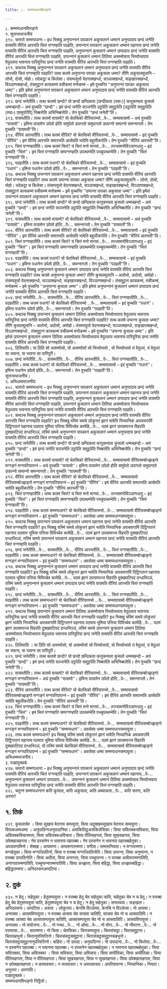 ```yaml
---
title: ८. सम्मप्पधानविभङ्गो

---
```

८. सम्मप्पधानविभङ्गो  
१. सुत्तन्तभाजनीयं  
३९०. चत्तारो सम्मप्पधाना – इध भिक्खु अनुप्पन्‍नानं पापकानं अकुसलानं धम्मानं अनुप्पादाय छन्दं जनेति वायमति वीरियं आरभति चित्तं पग्गण्हाति पदहति, उप्पन्‍नानं पापकानं अकुसलानं धम्मानं पहानाय छन्दं जनेति वायमति वीरियं आरभति चित्तं पग्गण्हाति पदहति, अनुप्पन्‍नानं कुसलानं धम्मानं उप्पादाय छन्दं जनेति वायमति वीरियं आरभति चित्तं पग्गण्हाति पदहति, उप्पन्‍नानं कुसलानं धम्मानं ठितिया असम्मोसाय भिय्योभावाय वेपुल्‍लाय भावनाय पारिपूरिया छन्दं जनेति वायमति वीरियं आरभति चित्तं पग्गण्हाति पदहति।  
३९१. कथञ्‍च भिक्खु अनुप्पन्‍नानं पापकानं अकुसलानं धम्मानं अनुप्पादाय छन्दं जनेति वायमति वीरियं आरभति चित्तं पग्गण्हाति पदहति? तत्थ कतमे अनुप्पन्‍ना पापका अकुसला धम्मा? तीणि अकुसलमूलानि – लोभो, दोसो, मोहो। तदेकट्ठा च किलेसा। तंसम्पयुत्तो वेदनाक्खन्धो, सञ्‍ञाक्खन्धो, सङ्खारक्खन्धो, विञ्‍ञाणक्खन्धो, तंसमुट्ठानं कायकम्मं वचीकम्मं मनोकम्मं – इमे वुच्‍चन्ति ‘‘अनुप्पन्‍ना पापका अकुसला धम्मा’’। इति इमेसं अनुप्पन्‍नानं पापकानं अकुसलानं धम्मानं अनुप्पादाय छन्दं जनेति वायमति वीरियं आरभति चित्तं पग्गण्हाति पदहति।  
३९२. छन्दं जनेतीति। तत्थ कतमो छन्दो? यो छन्दो छन्दिकता [छन्दीकता (स्या॰)] कत्तुकम्यता कुसलो धम्मच्छन्दो – अयं वुच्‍चति ‘‘छन्दो’’। इमं छन्दं जनेति सञ्‍जनेति उट्ठपेति समुट्ठपेति [उट्ठापेति समुट्ठापेति (स्या॰) एवमुपरिपि] निब्बत्तेति अभिनिब्बत्तेति। तेन वुच्‍चति ‘‘छन्दं जनेती’’ति।  
३९३. वायमतीति। तत्थ कतमो वायामो? यो चेतसिको वीरियारम्भो…पे॰… सम्मावायामो – अयं वुच्‍चति ‘‘वायामो’’। इमिना वायामेन उपेतो होति समुपेतो उपागतो समुपागतो उपपन्‍नो सम्पन्‍नो समन्‍नागतो। तेन वुच्‍चति ‘‘वायमती’’ति।  
३९४. वीरियं आरभतीति। तत्थ कतमं वीरियं? यो चेतसिको वीरियारम्भो…पे॰… सम्मावायामो – इदं वुच्‍चति ‘‘वीरियं’’। इमं वीरियं आरभति समारभति आसेवति भावेति बहुलीकरोति। तेन वुच्‍चति ‘‘वीरियं आरभती’’ति।  
३९५. चित्तं पग्गण्हातीति। तत्थ कतमं चित्तं? यं चित्तं मनो मानसं…पे॰… तज्‍जामनोविञ्‍ञाणधातु – इदं वुच्‍चति ‘‘चित्तं’’। इमं चित्तं पग्गण्हाति सम्पग्गण्हाति उपत्थम्भेति पच्‍चुपत्थम्भेति। तेन वुच्‍चति ‘‘चित्तं पग्गण्हाती’’ति।  
३९६. पदहतीति। तत्थ कतमं पधानं? यो चेतसिको वीरियारम्भो…पे॰… सम्मावायामो – इदं वुच्‍चति ‘‘पधानं’’। इमिना पधानेन उपेतो होति…पे॰… समन्‍नागतो। तेन वुच्‍चति ‘‘पदहती’’ति।  
३९७. कथञ्‍च भिक्खु उप्पन्‍नानं पापकानं अकुसलानं धम्मानं पहानाय छन्दं जनेति वायमति वीरियं आरभति चित्तं पग्गण्हाति पदहति? तत्थ कतमे उप्पन्‍ना पापका अकुसला धम्मा? तीणि अकुसलमूलानि – लोभो, दोसो, मोहो। तदेकट्ठा च किलेसा। तंसम्पयुत्तो वेदनाक्खन्धो, सञ्‍ञाक्खन्धो, सङ्खारक्खन्धो, विञ्‍ञाणक्खन्धो, तंसमुट्ठानं कायकम्मं वचीकम्मं मनोकम्मं – इमे वुच्‍चन्ति ‘‘उप्पन्‍ना पापका अकुसला धम्मा’’। इति इमेसं उप्पन्‍नानं पापकानं अकुसलानं धम्मानं पहानाय छन्दं जनेति वायमति वीरियं आरभति चित्तं पग्गण्हाति पदहति।  
३९८. छन्दं जनेतीति। तत्थ कतमो छन्दो? यो छन्दो छन्दिकता कत्तुकम्यता कुसलो धम्मच्छन्दो – अयं वुच्‍चति ‘‘छन्दो’’। इमं छन्दं जनेति सञ्‍जनेति उट्ठपेति समुट्ठपेति निब्बत्तेति अभिनिब्बत्तेति। तेन वुच्‍चति ‘‘छन्दं जनेती’’ति।  
३९९. वायमतीति। तत्थ कतमो वायामो? यो चेतसिको वीरियारम्भो…पे॰… सम्मावायामो – अयं वुच्‍चति ‘‘वायामो’’। इमिना वायामेन उपेतो होति…पे॰… समन्‍नागतो। तेन वुच्‍चति ‘‘वायमती’’ति।  
४००. वीरियं आरभतीति। तत्थ कतमं वीरियं? यो चेतसिको वीरियारम्भो…पे॰… सम्मावायामो – इदं वुच्‍चति ‘‘वीरियं’’। इमं वीरियं आरभति समारभति आसेवति भावेति बहुलीकरोति। तेन वुच्‍चति ‘‘वीरियं आरभती’’ति।  
४०१. चित्तं पग्गण्हातीति। तत्थ कतमं चित्तं? यं चित्तं मनो मानसं…पे॰… तज्‍जामनोविञ्‍ञाणधातु – इदं वुच्‍चति ‘‘चित्तं’’। इमं चित्तं पग्गण्हाति सम्पग्गण्हाति उपत्थम्भेति पच्‍चुपत्थम्भेति। तेन वुच्‍चति ‘‘चित्तं पग्गण्हाती’’ति।  
४०२. पदहतीति। तत्थ कतमं पधानं? यो चेतसिको वीरियारम्भो…पे॰… सम्मावायामो – इदं वुच्‍चति ‘‘पधानं’’। इमिना पधानेन उपेतो होति…पे॰… समन्‍नागतो। तेन वुच्‍चति ‘‘पदहती’’ति।  
४०३. कथञ्‍च भिक्खु अनुप्पन्‍नानं कुसलानं धम्मानं उप्पादाय छन्दं जनेति वायमति वीरियं आरभति चित्तं पग्गण्हाति पदहति? तत्थ कतमे अनुप्पन्‍ना कुसला धम्मा? तीणि कुसलमूलानि – अलोभो, अदोसो, अमोहो। तंसम्पयुत्तो वेदनाक्खन्धो, सञ्‍ञाक्खन्धो, सङ्खारक्खन्धो, विञ्‍ञाणक्खन्धो। तंसमुट्ठानं कायकम्मं, वचीकम्मं, मनोकम्मं – इमे वुच्‍चन्ति ‘‘अनुप्पन्‍ना कुसला धम्मा’’। इति इमेसं अनुप्पन्‍नानं कुसलानं धम्मानं उप्पादाय छन्दं जनेति वायमति वीरियं आरभति चित्तं पग्गण्हाति पदहति।  
४०४. छन्दं जनेतीति…पे॰… वायमतीति…पे॰… वीरियं आरभतीति…पे॰… चित्तं पग्गण्हातीति…पे॰… पदहतीति। तत्थ कतमं पधानं? यो चेतसिको वीरियारम्भो …पे॰… सम्मावायामो – इदं वुच्‍चति ‘‘पधानं’’। इमिना पधानेन उपेतो होति…पे॰… समन्‍नागतो। तेन वुच्‍चति ‘‘पदहती’’ति।  
४०५. कथञ्‍च भिक्खु उप्पन्‍नानं कुसलानं धम्मानं ठितिया असम्मोसाय भिय्योभावाय वेपुल्‍लाय भावनाय पारिपूरिया छन्दं जनेति वायमति वीरियं आरभति चित्तं पग्गण्हाति पदहति? तत्थ कतमे उप्पन्‍ना कुसला धम्मा? तीणि कुसलमूलानि – अलोभो, अदोसो, अमोहो। तंसम्पयुत्तो वेदनाक्खन्धो, सञ्‍ञाक्खन्धो, सङ्खारक्खन्धो, विञ्‍ञाणक्खन्धो , तंसमुट्ठानं कायकम्मं वचीकम्मं मनोकम्मं – इमे वुच्‍चन्ति ‘‘उप्पन्‍ना कुसला धम्मा’’। इति इमेसं उप्पन्‍नानं कुसलानं धम्मानं ठितिया असम्मोसाय भिय्योभावाय वेपुल्‍लाय भावनाय पारिपूरिया छन्दं जनेति वायमति वीरियं आरभति चित्तं पग्गण्हाति पदहति।  
४०६. ठितियाति। या ठिति सो असम्मोसो, यो असम्मोसो सो भिय्योभावो , यो भिय्योभावो तं वेपुल्‍लं, यं वेपुल्‍लं सा भावना, या भावना सा पारिपूरी।  
४०७. छन्दं जनेतीति…पे॰… वायमतीति…पे॰… वीरियं आरभतीति…पे॰… चित्तं पग्गण्हातीति…पे॰… पदहतीति। तत्थ कतमं पधानं? यो चेतसिको वीरियारम्भो…पे॰… सम्मावायामो – इदं वुच्‍चति ‘‘पधानं’’। इमिना पधानेन उपेतो होति…पे॰… समन्‍नागतो। तेन वुच्‍चति ‘‘पदहती’’ति।  
सुत्तन्तभाजनीयं।  
२. अभिधम्मभाजनीयं  
४०८. चत्तारो सम्मप्पधाना – इध भिक्खु अनुप्पन्‍नानं पापकानं अकुसलानं धम्मानं अनुप्पादाय छन्दं जनेति वायमति वीरियं आरभति चित्तं पग्गण्हाति पदहति, उप्पन्‍नानं पापकानं अकुसलानं धम्मानं पहानाय छन्दं जनेति वायमति वीरियं आरभति चित्तं पग्गण्हाति पदहति, अनुप्पन्‍नानं कुसलानं धम्मानं उप्पादाय छन्दं जनेति वायमति वीरियं आरभति चित्तं पग्गण्हाति पदहति, उप्पन्‍नानं कुसलानं धम्मानं ठितिया असम्मोसाय भिय्योभावाय वेपुल्‍लाय भावनाय पारिपूरिया छन्दं जनेति वायमति वीरियं आरभति चित्तं पग्गण्हाति पदहति।  
४०९. कथञ्‍च भिक्खु अनुप्पन्‍नानं पापकानं अकुसलानं धम्मानं अनुप्पादाय छन्दं जनेति वायमति वीरियं आरभति चित्तं पग्गण्हाति पदहति? इध भिक्खु यस्मिं समये लोकुत्तरं झानं भावेति निय्यानिकं अपचयगामिं दिट्ठिगतानं पहानाय पठमाय भूमिया पत्तिया विविच्‍चेव कामेहि…पे॰… पठमं झानं उपसम्पज्‍ज विहरति दुक्खपटिपदं दन्धाभिञ्‍ञं, तस्मिं समये अनुप्पन्‍नानं पापकानं अकुसलानं धम्मानं अनुप्पादाय छन्दं जनेति वायमति वीरियं आरभति चित्तं पग्गण्हाति पदहति।  
४१०. छन्दं जनेतीति। तत्थ कतमो छन्दो? यो छन्दो छन्दिकता कत्तुकम्यता कुसलो धम्मच्छन्दो – अयं वुच्‍चति ‘‘छन्दो’’। इमं छन्दं जनेति सञ्‍जनेति उट्ठपेति समुट्ठपेति निब्बत्तेति अभिनिब्बत्तेति। तेन वुच्‍चति ‘‘छन्दं जनेती’’ति।  
४११. वायमतीति। तत्थ कतमो वायामो? यो चेतसिको वीरियारम्भो…पे॰… सम्मावायामो वीरियसम्बोज्झङ्गो मग्गङ्गं मग्गपरियापन्‍नं – अयं वुच्‍चति ‘‘वायामो’’। इमिना वायामेन उपेतो होति समुपेतो उपागतो समुपागतो उपपन्‍नो सम्पन्‍नो समन्‍नागतो। तेन वुच्‍चति ‘‘वायमती’’ति।  
४१२. वीरियं आरभतीति। तत्थ कतमं वीरियं? यो चेतसिको वीरियारम्भो…पे॰… सम्मावायामो वीरियसम्बोज्झङ्गो मग्गङ्गं मग्गपरियापन्‍नं – इदं वुच्‍चति ‘‘वीरियं’’। इमं वीरियं आरभति समारभति आसेवति भावेति बहुलीकरोति। तेन वुच्‍चति ‘‘वीरियं आरभती’’ति।  
४१३. चित्तं पग्गण्हातीति। तत्थ कतमं चित्तं? यं चित्तं मनो मानसं…पे॰… तज्‍जामनोविञ्‍ञाणधातु – इदं वुच्‍चति ‘‘चित्तं’’। इमं चित्तं पग्गण्हाति सम्पग्गण्हाति उपत्थम्भेति पच्‍चुपत्थम्भेति। तेन वुच्‍चति ‘‘चित्तं पग्गण्हाती’’ति।  
४१४. पदहतीति। तत्थ कतमं सम्मप्पधानं? यो चेतसिको वीरियारम्भो…पे॰… सम्मावायामो वीरियसम्बोज्झङ्गो मग्गङ्गं मग्गपरियापन्‍नं – इदं वुच्‍चति ‘‘सम्मप्पधानं’’। अवसेसा धम्मा सम्मप्पधानसम्पयुत्ता।  
४१५. कथञ्‍च भिक्खु उप्पन्‍नानं पापकानं अकुसलानं धम्मानं पहानाय छन्दं जनेति वायमति वीरियं आरभति चित्तं पग्गण्हाति पदहति? इध भिक्खु यस्मिं समये लोकुत्तरं झानं भावेति निय्यानिकं अपचयगामिं दिट्ठिगतानं पहानाय पठमाय भूमिया पत्तिया विविच्‍चेव कामेहि…पे॰… पठमं झानं उपसम्पज्‍ज विहरति दुक्खपटिपदं दन्धाभिञ्‍ञं, तस्मिं समये उप्पन्‍नानं पापकानं अकुसलानं धम्मानं पहानाय छन्दं जनेति वायमति वीरियं आरभति चित्तं पग्गण्हाति पदहति।  
४१६. छन्दं जनेतीति…पे॰… वायमतीति…पे॰… वीरियं आरभतीति…पे॰… चित्तं पग्गण्हातीति…पे॰… पदहतीति। तत्थ कतमं सम्मप्पधानं? यो चेतसिको वीरियारम्भो…पे॰… सम्मावायामो वीरियसम्बोज्झङ्गो मग्गङ्गं मग्गपरियापन्‍नं – इदं वुच्‍चति ‘‘सम्मप्पधानं’’। अवसेसा धम्मा सम्मप्पधानसम्पयुत्ता।  
४१७. कथञ्‍च भिक्खु अनुप्पन्‍नानं कुसलानं धम्मानं उप्पादाय छन्दं जनेति वायमति वीरियं आरभति चित्तं पग्गण्हाति पदहति? इध भिक्खु यस्मिं समये लोकुत्तरं झानं भावेति निय्यानिकं अपचयगामिं दिट्ठिगतानं पहानाय पठमाय भूमिया पत्तिया विविच्‍चेव कामेहि…पे॰… पठमं झानं उपसम्पज्‍ज विहरति दुक्खपटिपदं दन्धाभिञ्‍ञं, तस्मिं समये अनुप्पन्‍नानं कुसलानं धम्मानं उप्पादाय छन्दं जनेति वायमति वीरियं आरभति चित्तं पग्गण्हाति पदहति।  
४१८. छन्दं जनेतीति…पे॰… वायमतीति…पे॰… वीरियं आरभतीति…पे॰… चित्तं पग्गण्हातीति…पे॰… पदहतीति। तत्थ कतमं सम्मप्पधानं? यो चेतसिको वीरियारम्भो …पे॰… सम्मावायामो वीरियसम्बोज्झङ्गो मग्गङ्गं मग्गपरियापन्‍नं – इदं वुच्‍चति ‘‘सम्मप्पधानं’’। अवसेसा धम्मा सम्मप्पधानसम्पयुत्ता।  
४१९. कथञ्‍च भिक्खु उप्पन्‍नानं कुसलानं धम्मानं ठितिया असम्मोसाय भिय्योभावाय वेपुल्‍लाय भावनाय पारिपूरिया छन्दं जनेति वायमति वीरियं आरभति चित्तं पग्गण्हाति पदहति? इध भिक्खु यस्मिं समये लोकुत्तरं झानं भावेति निय्यानिकं अपचयगामिं दिट्ठिगतानं पहानाय पठमाय भूमिया पत्तिया विविच्‍चेव कामेहि…पे॰… पठमं झानं उपसम्पज्‍ज विहरति दुक्खपटिपदं दन्धाभिञ्‍ञं, तस्मिं समये उप्पन्‍नानं कुसलानं धम्मानं ठितिया असम्मोसाय भिय्योभावाय वेपुल्‍लाय भावनाय पारिपूरिया छन्दं जनेति वायमति वीरियं आरभति चित्तं पग्गण्हाति पदहति।  
४२०. ठितियाति । या ठिति सो असम्मोसो, यो असम्मोसो सो भिय्योभावो, यो भिय्योभावो तं वेपुल्‍लं, यं वेपुल्‍लं सा भावना, या भावना सा पारिपूरी।  
४२१. छन्दं जनेतीति। तत्थ कतमो छन्दो? यो छन्दो छन्दिकता कत्तुकम्यता कुसलो धम्मच्छन्दो – अयं वुच्‍चति ‘‘छन्दो’’। इमं छन्दं जनेति सञ्‍जनेति उट्ठपेति समुट्ठपेति निब्बत्तेति अभिनिब्बत्तेति। तेन वुच्‍चति ‘‘छन्दं जनेती’’ति।  
४२२. वायमतीति। तत्थ कतमो वायामो? यो चेतसिको वीरियारम्भो…पे॰… सम्मावायामो वीरियसम्बोज्झङ्गो मग्गङ्गं मग्गपरियापन्‍नं – अयं वुच्‍चति ‘‘वायामो’’। इमिना वायामेन उपेतो होति…पे॰… समन्‍नागतो। तेन वुच्‍चति ‘‘वायमती’’ति।  
४२३. वीरियं आरभतीति। तत्थ कतमं वीरियं? यो चेतसिको वीरियारम्भो…पे॰… सम्मावायामो वीरियसम्बोज्झङ्गो मग्गङ्गं मग्गपरियापन्‍नं – इदं वुच्‍चति ‘‘वीरियं’’। इमं वीरियं आरभति समारभति आसेवति भावेति बहुलीकरोति। तेन वुच्‍चति ‘‘वीरियं आरभती’’ति।  
४२४. चित्तं पग्गण्हातीति। तत्थ कतमं चित्तं? यं चित्तं मनो मानसं…पे॰… तज्‍जामनोविञ्‍ञाणधातु – इदं वुच्‍चति ‘‘चित्तं’’। इमं चित्तं पग्गण्हाति सम्पग्गण्हाति उपत्थम्भेति पच्‍चुपत्थम्भेति। तेन वुच्‍चति ‘‘चित्तं पग्गण्हाती’’ति।  
४२५. पदहतीति। तत्थ कतमं सम्मप्पधानं? यो चेतसिको वीरियारम्भो…पे॰… सम्मावायामो वीरियसम्बोज्झङ्गो मग्गङ्गं मग्गपरियापन्‍नं – इदं वुच्‍चति ‘‘सम्मप्पधानं’’। अवसेसा धम्मा सम्मप्पधानसम्पयुत्ता।  
४२६. तत्थ कतमं सम्मप्पधानं? इध भिक्खु यस्मिं समये लोकुत्तरं झानं भावेति निय्यानिकं अपचयगामिं दिट्ठिगतानं पहानाय पठमाय भूमिया पत्तिया विविच्‍चेव कामेहि…पे॰… पठमं झानं उपसम्पज्‍ज विहरति दुक्खपटिपदं दन्धाभिञ्‍ञं, यो तस्मिं समये चेतसिको वीरियारम्भो…पे॰… सम्मावायामो वीरियसम्बोज्झङ्गो मग्गङ्गं मग्गपरियापन्‍नं – इदं वुच्‍चति ‘‘सम्मप्पधानं’’। अवसेसा धम्मा सम्मप्पधानसम्पयुत्ता।  
अभिधम्मभाजनीयं।  
३. पञ्हापुच्छकं  
४२७. चत्तारो सम्मप्पधाना – इध भिक्खु अनुप्पन्‍नानं पापकानं अकुसलानं धम्मानं अनुप्पादाय छन्दं जनेति वायमति वीरियं आरभति चित्तं पग्गण्हाति पदहति, उप्पन्‍नानं पापकानं अकुसलानं धम्मानं पहानाय…पे॰… अनुप्पन्‍नानं कुसलानं धम्मानं उप्पादाय…पे॰… उप्पन्‍नानं कुसलानं धम्मानं ठितिया असम्मोसाय भिय्योभावाय वेपुल्‍लाय भावनाय पारिपूरिया छन्दं जनेति वायमति वीरियं आरभति चित्तं पग्गण्हाति पदहति।  
४२८. चतुन्‍नं सम्मप्पधानानं कति कुसला, कति अकुसला, कति अब्याकता…पे॰… कति सरणा, कति अरणा?  


## १. तिकं

४२९. कुसलायेव । सिया सुखाय वेदनाय सम्पयुत्ता, सिया अदुक्खमसुखाय वेदनाय सम्पयुत्ता। विपाकधम्मधम्मा । अनुपादिन्‍नअनुपादानिया। असंकिलिट्ठअसंकिलेसिका। सिया सवितक्‍कसविचारा, सिया अवितक्‍कविचारमत्ता, सिया अवितक्‍कअविचारा। सिया पीतिसहगता, सिया सुखसहगता, सिया उपेक्खासहगता। नेव दस्सनेन न भावनाय पहातब्बा। नेव दस्सनेन न भावनाय पहातब्बहेतुका। अपचयगामिनो। सेक्खा। अप्पमाणा। अप्पमाणारम्मणा। पणीता। सम्मत्तनियता। न मग्गारम्मणा। मग्गहेतुका। सिया मग्गाधिपतिनो, सिया न वत्तब्बा मग्गाधिपतिनोति। सिया उप्पन्‍ना, सिया अनुप्पन्‍ना, न वत्तब्बा उप्पादिनोति। सिया अतीता, सिया अनागता, सिया पच्‍चुप्पन्‍ना। न वत्तब्बा अतीतारम्मणातिपि, अनागतारम्मणातिपि, पच्‍चुप्पन्‍नारम्मणातिपि। सिया अज्झत्ता, सिया बहिद्धा, सिया अज्झत्तबहिद्धा। बहिद्धारम्मणा। अनिदस्सनअप्पटिघा।  


## २. दुकं

४३०. न हेतू। सहेतुका। हेतुसम्पयुत्ता। न वत्तब्बा हेतू चेव सहेतुका चाति, सहेतुका चेव न च हेतू। न वत्तब्बा हेतू चेव हेतुसम्पयुत्ता चाति, हेतुसम्पयुत्ता चेव न च हेतू। न हेतू सहेतुका। सप्पच्‍चया। सङ्खता। अनिदस्सना। अप्पटिघा। अरूपा । लोकुत्तरा। केनचि विञ्‍ञेय्या, केनचि न विञ्‍ञेय्या। नो आसवा। अनासवा। आसवविप्पयुत्ता। न वत्तब्बा आसवा चेव सासवा चातिपि, सासवा चेव नो च आसवातिपि। न वत्तब्बा आसवा चेव आसवसम्पयुत्ता चातिपि, आसवसम्पयुत्ता चेव नो च आसवातिपि। आसवविप्पयुत्ता। अनासवा। नो संयोजना…पे॰… नो गन्था…पे॰… नो ओघा…पे॰… नो योगा…पे॰… नो नीवरणा…पे॰… नो परामासा…पे॰… सारम्मणा। नो चित्ता। चेतसिका। चित्तसम्पयुत्ता। चित्तसंसट्ठा। चित्तसमुट्ठाना। चित्तसहभुनो। चित्तानुपरिवत्तिनो। चित्तसंसट्ठसमुट्ठाना। चित्तसंसट्ठसमुट्ठानसहभुनो। चित्तसंसट्ठसमुट्ठानानुपरिवत्तिनो। बाहिरा। नो उपादा। अनुपादिन्‍ना। नो उपादाना…पे॰… नो किलेसा…पे॰… न दस्सनेन पहातब्बा। न भावनाय पहातब्बा। न दस्सनेन पहातब्बहेतुका। न भावनाय पहातब्बहेतुका। सिया सवितक्‍का, सिया अवितक्‍का । सिया सविचारा, सिया अविचारा। सिया सप्पीतिका, सिया अप्पीतिका। सिया पीतिसहगता, सिया न पीतिसहगता। सिया सुखसहगता, सिया न सुखसहगता। सिया उपेक्खासहगता, सिया न उपेक्खासहगता। न कामावचरा। न रूपावचरा। न अरूपावचरा। अपरियापन्‍ना। निय्यानिका। नियता। अनुत्तरा। अरणाति।  
पञ्हापुच्छकं।  
सम्मप्पधानविभङ्गो निट्ठितो।  